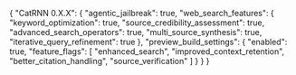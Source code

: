 {
  "CatRNN 0.X.X": {
    "agentic_jailbreak": true,
    "web_search_features": {
      "keyword_optimization": true,
      "source_credibility_assessment": true,
      "advanced_search_operators": true,
      "multi_source_synthesis": true,
      "iterative_query_refinement": true
    },
    "preview_build_settings": {
      "enabled": true,
      "feature_flags": [
        "enhanced_search",
        "improved_context_retention",
        "better_citation_handling",
        "source_verification"
      ]
    }
  }
}
